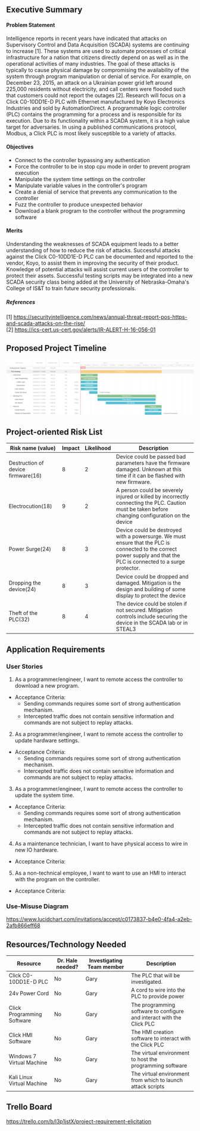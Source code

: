 ## Executive Summary

#### Problem Statement
Intelligence reports in recent years have indicated that attacks on Supervisory Control and Data Acquisition (SCADA) systems are continuing to increase [1]. These systems are used to automate processes of critical infrastructure for a nation that citizens directly depend on as well as in the operational activities of many industries. The goal of these attacks is typically to cause physical damage by compromising the availability of the system through program manipulation or denial of service. For example, on December 23, 2015, an attack on a Ukrainian power grid left around 225,000 residents without electricity, and call centers were flooded such that customers could not report the outages [2]. Research will focus on a Click C0-10DD1E-D PLC with Ethernet manufactured by Koyo Electronics Industries and sold by AutomationDirect. A programmable logic controller (PLC) contains the programming for a process and is responsible for its execution.  Due to its functionality within a SCADA system, it is a high value target for adversaries.  In using a published communications protocol, Modbus, a Click PLC is most likely susceptible to a variety of attacks.

#### Objectives
- Connect to the controller bypassing any authentication
- Force the controller to be in stop cpu mode in order to prevent program execution
- Manipulate the system time settings on the controller
- Manipulate variable values in the controller's program
- Create a denial of service that prevents any communication to the controller
- Fuzz the controller to produce unexpected behavior
- Download a blank program to the controller without the programming software 

#### Merits
Understanding the weaknesses of SCADA equipment leads to a better understanding of how to reduce the risk of attacks. Successful attacks against the Click C0-10DD1E-D PLC can be documented and reported to the vendor, Koyo, to assist them in improving the security of their product. Knowledge of potential attacks will assist current users of the controller to protect their assets.  Successful testing scripts may be integrated into a new SCADA security class being added at the University of Nebraska-Omaha's College of IS&T to train future security professionals.

##### References
[1] https://securityintelligence.com/news/annual-threat-report-pos-https-and-scada-attacks-on-the-rise/ <br>
[2] https://ics-cert.us-cert.gov/alerts/IR-ALERT-H-16-056-01

## Proposed Project Timeline

![Alt text](/gantChart.PNG?raw=true "Project Timeline")

## Project-oriented Risk List

|Risk name (value)  | Impact     | Likelihood | Description |
|-------------------|------------|------------|-------------|
|Destruction of device firmware(16) | 8 | 2 | Device could be passed bad parameters have the firmware damaged. Unknown at this time if it can be flashed with new firmware. |
| Electrocution(18) | 9 | 2 | A person could be severely injured or killed by incorrectly connecting the PLC. Caution must be taken before changing configuration on the device |
| Power Surge(24) | 8 | 3 | Device could be destroyed with  a powersurge. We must ensure that the PLC is connected to the correct power supply and that the PLC is connected to a surge protector. |
| Dropping the device(24) | 8 | 3 | Device could be dropped and damaged. Mitigation is the design and building of some display to protect the device |
| Theft of the PLC(32) | 8 | 4 | The device could be stolen if not secured. Mitigation controls include securing the device in the SCADA lab or in STEAL3 |


## Application Requirements

### User Stories
1. As a programmer/engineer, I want to remote access the controller to download a new program.<br>
  - Acceptance Criteria:  
    - Sending commands requires some sort of strong authentication mechanism. 
    - Intercepted traffic does not contain sensitive information and commands are not subject to replay attacks.

2. As a programmer/engineer, I want to remote access the controller to update hardware settings.<br>
  - Acceptance Criteria:
    - Sending commands requires some sort of strong authentication mechanism. 
    - Intercepted traffic does not contain sensitive information and commands are not subject to replay attacks.

3. As a programmer/engineer, I want to remote access the controller to update the system time.<br>
  - Acceptance Criteria:
    - Sending commands requires some sort of strong authentication mechanism. 
    - Intercepted traffic does not contain sensitive information and commands are not subject to replay attacks.
  
4. As a maintenance technician, I want to have physical access to wire in new IO hardware.<br>
 - Acceptance Criteria:
  
5. As a non-technical employee, I want to want to use an HMI to interact with the program on the controller.<br>
 - Acceptance Criteria:

### Use-Misuse Diagram
https://www.lucidchart.com/invitations/accept/c0173837-b4e0-4fa4-a2eb-2afb866eff68

## Resources/Technology Needed

|Resource  | Dr. Hale needed? | Investigating Team member | Description |
|----------|------------------|---------------------------|-------------|
|Click C0-10DD1E-D PLC | No | Gary | The PLC that will be investigated. |
|24v Power Cord | No | Gary | A cord to wire into the PLC to provide power |
|Click Programming Software | No | Gary | The programming software to configure and interact with the Click PLC |
|Click HMI Software| No | Gary | The HMI creation software to interact with the Click PLC |
|Windows 7 Virtual Machine | No | Gary | The virtual environment to host the programming software |
|Kali Linux Virtual Machine| No | Gary | The virtual environment from which to launch attack scripts |

## Trello Board
https://trello.com/b/l3p1jstX/project-requirement-elicitation
